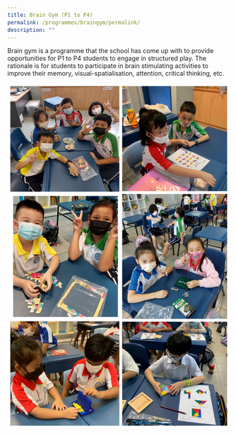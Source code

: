 ```yaml
---
title: Brain Gym (P1 to P4)
permalink: /programmes/braingym/permalink/
description: ""
---
```

Brain gym is a programme that the school has come up with to provide opportunities for P1 to P4 students to engage in structured play. The rationale is for students to participate in brain stimulating activities to improve their memory, visual-spatialisation, attention, critical thinking, etc.

![](/images/Programmes/2023/Brain%20Gym/Brain%20Gym.jpg)